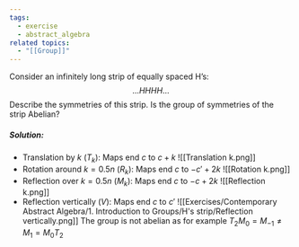 ```yaml
---
tags:
  - exercise
  - abstract_algebra
related topics:
  - "[[Group]]"
---
```

Consider an infinitely long strip of equally spaced H’s:$$
\dots H H H H \dots$$Describe the symmetries of this strip. Is the group of symmetries of the strip Abelian?
##### Solution:
- Translation by $k$ ($T_k$):
	Maps end $c$ to $c+k$
	![[Translation k.png]]
- Rotation around $k=0.5n$ ($R_k$):
	Maps end $c$ to $-c'+2k$
	![[Rotation k.png]]
- Reflection over $k=0.5n$ ($M_k$):
	Maps end $c$ to $-c + 2k$
	![[Reflection k.png]]
- Reflection vertically ($V$):
	Maps end $c$ to $c'$
	![[Exercises/Contemporary Abstract Algebra/1. Introduction to Groups/H's strip/Reflection vertically.png]]
The group is not abelian as for example $T_2 M_0 = M_{-1} \neq M_1 = M_0 T_2$ 